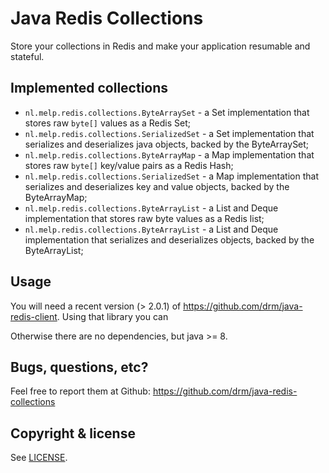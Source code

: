 # Java Redis Collections

Store your collections in Redis and make your application resumable and stateful.

## Implemented collections

* `nl.melp.redis.collections.ByteArraySet` - a Set implementation that stores raw `byte[]` values as a Redis Set;
* `nl.melp.redis.collections.SerializedSet` - a Set implementation that serializes and deserializes java objects, 
   backed by the ByteArraySet;
* `nl.melp.redis.collections.ByteArrayMap` - a Map implementation that stores raw `byte[]` key/value pairs as a Redis Hash;
* `nl.melp.redis.collections.SerializedSet` - a Map implementation that serializes and deserializes key and value objects, 
   backed by the ByteArrayMap;
* `nl.melp.redis.collections.ByteArrayList` - a List and Deque implementation that stores raw byte values as a Redis list;
* `nl.melp.redis.collections.ByteArrayList` - a List and Deque implementation that serializes and deserializes objects, 
  backed by the ByteArrayList;

## Usage

You will need a recent version (> 2.0.1) of https://github.com/drm/java-redis-client. Using
that library you can 

Otherwise there are no dependencies, but java >= 8.

## Bugs, questions, etc?

Feel free to report them at Github: https://github.com/drm/java-redis-collections

## Copyright & license

See [LICENSE](LICENSE).
